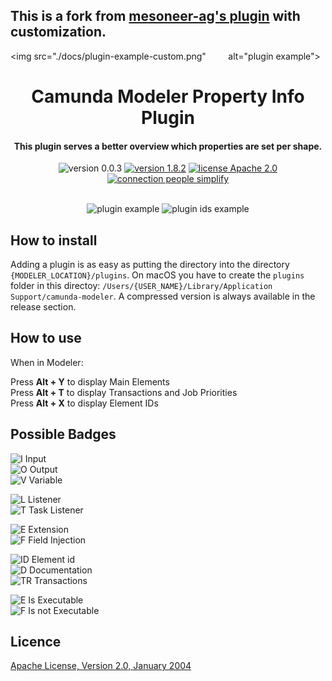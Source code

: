 ## This is a fork from <a href="https://github.com/mesoneer-ag/camunda-modeler-property-info-plugin"> mesoneer-ag's plugin</a> with customization.

<img src="./docs/plugin-example-custom.png"
         alt="plugin example">

<h1 align="center">
  Camunda Modeler Property Info Plugin
</h1>

<h4 align="center">This plugin serves a better overview which properties are set per shape.</h4>

<p align="center">
    <img src="https://img.shields.io/badge/version-0.0.3-brightgreen.svg"
         alt="version 0.0.3">
  <a href="https://github.com/camunda/camunda-modeler"><img src="https://img.shields.io/badge/modeler version-4 and 5-brightgreen.svg"
         alt="version 1.8.2"></a>
  <a href="http://www.apache.org/licenses/"><img src="https://img.shields.io/badge/license-Apache_2.0-blue.svg"
         alt="license Apache 2.0"></a>
  <a href="http://www.umb.ch"><img src="https://img.shields.io/badge/with_&#10084; from-mesoneer-purple.svg?colorB=7466ee"
         alt="connection people simplify"></a>
</p>
<br>

<div align="center">
<img src="./docs/plugin-example.png"
         alt="plugin example">
<img src="./docs/plugin-example-2.png"
         alt="plugin ids example">
</div>

## How to install

Adding a plugin is as easy as putting the directory into the directory `{MODELER_LOCATION}/plugins`.
On macOS you have to create the `plugins` folder in this directoy: `/Users/{USER_NAME}/Library/Application Support/camunda-modeler`. A compressed version is always available in the release section.

## How to use

When in Modeler:

Press **Alt + Y** to display Main Elements <br>
Press **Alt + T** to display Transactions and Job Priorities <br>
Press **Alt + X** to display Element IDs <br>

## Possible Badges

![I](./docs/badges/I.png) Input<br/>
![O](./docs/badges/O.png) Output<br/>
![V](./docs/badges/V.png) Variable

![L](./docs/badges/L.png) Listener<br/>
![T](./docs/badges/T.png) Task Listener

![E](./docs/badges/E.png) Extension<br/>
![F](./docs/badges/F.png) Field Injection

![ID](./docs/badges/id.png) Element id<br/>
![D](./docs/badges/D.png) Documentation<br/>
![TR](./docs/badges/tr.png) Transactions

![E](./docs/badges/Play.png) Is Executable<br/>
![F](./docs/badges/Pause.png) Is not Executable


## Licence

[Apache License, Version 2.0, January 2004](http://www.apache.org/licenses/)
